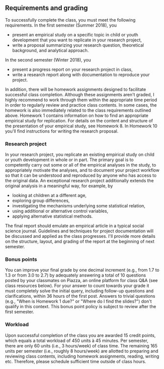 
## Requirements and grading

To successfully complete the class, you must meet the following requirements. In the first semester (Summer 2018), you

* present an empirical study on a specific topic in child or youth development that you want to replicate in your research project,
* write a proposal summarizing your research question, theoretical background, and analytical approach.

In the second semester (Winter 2018), you

* present a progress report on your research project in class,
* write a research report along with documentation to reproduce your project.

In addition, there will be homework assignments designed to facilitate successful class completion. Although these assignments aren't graded, I highly recommend to work through them within the appropriate time period in order to regularly review and practice class contents. In some cases, the homework is also immediately related to the class requirements outlined above. Homework 1 contains information on how to find an appropriate empirical study for replication. For details on the content and structure of the presentation of your empirical study, see Homework 8. In Homework 10 you'll find instructions for writing the research proposal.

### Research project
In your research project, you replicate an existing empirical study on child or youth development in whole or in part. The primary goal is to competently carry out some or all of the empirical analyses in the study, to appropriately motivate the analyses, and to document your project workflow so that it can be understood and reproduced by anyone who has access to the original data. An exceptional research project additionally extends the original analysis in a meaningful way, for example, by

* looking at children at a different age,
* exploring group differences,
* investigating the mechanisms underlying some statistical relation,
* using additional or alternative control variables,
* applying alternative statistical methods.

The final report should emulate an empirical article in a typical social science journal. Guidelines and techniques for project documentation will be discussed and applied as the class progresses. I'll provide more details on the structure, layout, and grading of the report at the beginning of next semester.

### Bonus points
You can improve your final grade by one decimal increment (e.g., from 1.7 to 1.3 or from 3.0 to 2.7) by adequately answering a total of 10 questions posted by your classmates on Piazza, an online platform for class Q&A (see class resources below). For your answer to count towards your grade it must completely solve the initial query, including follow-up questions and clarifications, within 36 hours of the first post. Answers to trivial questions (e.g., "When is Homework 1 due?" or "Where do I find the slides?") don't qualify in this context. This bonus point policy is subject to review after the first semester.

### Workload
Upon successful completion of the class you are awarded 15 credit points, which equals a total workload of 450 units à 45 minutes. Per semester, there are only 60 units (i.e., 3 hours/week) of class time. The remaining 165 units per semester (i.e., roughly 8 hours/week) are allotted to preparing and reviewing class contents, including homework assignments, reading, writing etc. Therefore, please schedule sufficient time outside of class hours.
